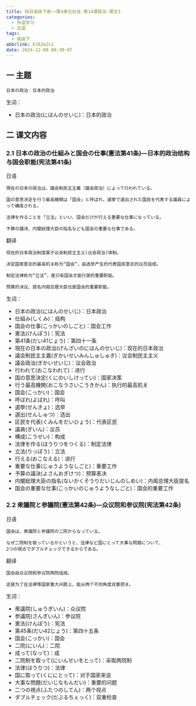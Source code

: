 ```yaml
---
title: 标日高级下册——第4单元社会-第14课政治-课文3
categories:
  - 外语学习
  - 日语
tags:
  - 高级下
abbrlink: 6763e2c1
date: 2024-12-08 08:30:07
---
```

## 一 主题

```
日本の政治：日本的政治
```

<!--more-->

生词：

* 日本の政治(にほんのせいじ)：日本的政治

## 二  课文内容

### 2.1 日本の政治の仕組みと国会の仕事(憲法第41条)—日本的政治结构与国会职能(宪法第41条)

日语

```
現在の日本の政治は、議会制民主主義（議会政治）によって行われている。

国の意思決定を行う最高機関は「国会」と呼ばれ、選挙で選出された国民を代表する議員によって構成される。

法律を作ることを「立法」といい、国会だけが行える重要な仕事になっている。

予算の議決、内閣総理大臣の指名なども国会の重要な仕事である。
```

翻译

```
现在的日本政治制度属于议会制民主主义(议会政治)体制。

决定国家意志的最高机关称为“国会”，由选举产生的代表国民意志的议员组成。

制定法律称为“立法”，是只有国会才能行驶的重要职能。

预算的决议、提名内阁总理大臣也是国会的重要职能。
```

生词：

* 日本の政治(にほんのせいじ)：日本政治
* 仕組み(しくみ)：结构
* 国会の仕事(こっかいのしごと)：国会工作
* 憲法(けんぽう)：宪法
* 第41条(だい41じょう)：第四十一条
* 現在の日本の政治(げんざいのにほんのせいじ)：现在的日本政治
* 議会制民主主義(ぎかいせいみんしゅしゅぎ)：议会制民主主义
* 議会政治(ぎかいせいじ)：议会政治
* 行われて(おこなわれて)：进行
* 国の意思決定(くにのいしけってい)：国家决策
* 行う最高機関(おこなうさいこうきかん)：执行的最高机关
* 国会(こっかい)：国会
* 呼ばれ(よばれ)：呼叫
* 選挙(せんきょ)：选举
* 選出(せんしゅつ)：选出
* 区民を代表(くみんをだいひょう)：代表区民
* 議員(ぎいん)：议员
* 構成(こうせい)：构成
* 法律を作る(ほうりつをつくる)：制定法律
* 立法(りっぽう)：立法
* 行える(おこなえる)：进行
* 重要な仕事(じゅうようなしごと)：重要工作
* 予算の議決(よさんおぎけつ)：预算表决
* 内閣総理大臣の指名(ないかくそうりだいじんのしめい)：内阁总理大臣提名
* 国会の重要な仕事(こっかいのじゅうようなしごと)：国会的重要工作

### 2.2 衆議院と参議院(憲法第42条)—众议院和参议院(宪法第42条)

日语

```
国会は、衆議院と参議院の二院からなっている。

なぜ二院制を取っているかというと、法律など国にとって大事な問題について、
2つの視点でダブルチェックできるからである。
```

翻译

```
国会由众议院和参议院两院组成。

这是为了在法律等国家重大问题上，能从两个不同角度双重把关。
```

生词：

* 衆議院(しゅうぎいん)：众议院
* 参議院(さんぎいん)：参议院
* 憲法(けんぽう)：宪法
* 第45条(だい42じょう)：第四十五条
* 国会(こっかい)：国会
* 二院(にいん)：二院
* 成って(なって)：成
* 二院制を取って(にいんせいをとって)：采取两院制
* 法律(ほうりつ)：法律
* 国に取って(くににとって)：对于国家来说
* 大事な問題(だいじなもんだい)：重要的问题
* 二つの視点(ふたつのしてん)：两个视点
* ダブルチェック(だぶるちぇっく)：双重检查


